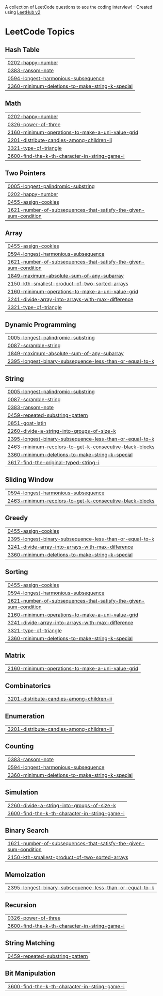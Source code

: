 A collection of LeetCode questions to ace the coding interview! - Created using [LeetHub v2](https://github.com/arunbhardwaj/LeetHub-2.0)
<!---LeetCode Topics Start-->
# LeetCode Topics
## Hash Table
|  |
| ------- |
| [0202-happy-number](https://github.com/om453/DSA_problems_leetcode/tree/master/0202-happy-number) |
| [0383-ransom-note](https://github.com/om453/DSA_problems_leetcode/tree/master/0383-ransom-note) |
| [0594-longest-harmonious-subsequence](https://github.com/om453/DSA_problems_leetcode/tree/master/0594-longest-harmonious-subsequence) |
| [3360-minimum-deletions-to-make-string-k-special](https://github.com/om453/DSA_problems_leetcode/tree/master/3360-minimum-deletions-to-make-string-k-special) |
## Math
|  |
| ------- |
| [0202-happy-number](https://github.com/om453/DSA_problems_leetcode/tree/master/0202-happy-number) |
| [0326-power-of-three](https://github.com/om453/DSA_problems_leetcode/tree/master/0326-power-of-three) |
| [2160-minimum-operations-to-make-a-uni-value-grid](https://github.com/om453/DSA_problems_leetcode/tree/master/2160-minimum-operations-to-make-a-uni-value-grid) |
| [3201-distribute-candies-among-children-ii](https://github.com/om453/DSA_problems_leetcode/tree/master/3201-distribute-candies-among-children-ii) |
| [3321-type-of-triangle](https://github.com/om453/DSA_problems_leetcode/tree/master/3321-type-of-triangle) |
| [3600-find-the-k-th-character-in-string-game-i](https://github.com/om453/DSA_problems_leetcode/tree/master/3600-find-the-k-th-character-in-string-game-i) |
## Two Pointers
|  |
| ------- |
| [0005-longest-palindromic-substring](https://github.com/om453/DSA_problems_leetcode/tree/master/0005-longest-palindromic-substring) |
| [0202-happy-number](https://github.com/om453/DSA_problems_leetcode/tree/master/0202-happy-number) |
| [0455-assign-cookies](https://github.com/om453/DSA_problems_leetcode/tree/master/0455-assign-cookies) |
| [1621-number-of-subsequences-that-satisfy-the-given-sum-condition](https://github.com/om453/DSA_problems_leetcode/tree/master/1621-number-of-subsequences-that-satisfy-the-given-sum-condition) |
## Array
|  |
| ------- |
| [0455-assign-cookies](https://github.com/om453/DSA_problems_leetcode/tree/master/0455-assign-cookies) |
| [0594-longest-harmonious-subsequence](https://github.com/om453/DSA_problems_leetcode/tree/master/0594-longest-harmonious-subsequence) |
| [1621-number-of-subsequences-that-satisfy-the-given-sum-condition](https://github.com/om453/DSA_problems_leetcode/tree/master/1621-number-of-subsequences-that-satisfy-the-given-sum-condition) |
| [1849-maximum-absolute-sum-of-any-subarray](https://github.com/om453/DSA_problems_leetcode/tree/master/1849-maximum-absolute-sum-of-any-subarray) |
| [2150-kth-smallest-product-of-two-sorted-arrays](https://github.com/om453/DSA_problems_leetcode/tree/master/2150-kth-smallest-product-of-two-sorted-arrays) |
| [2160-minimum-operations-to-make-a-uni-value-grid](https://github.com/om453/DSA_problems_leetcode/tree/master/2160-minimum-operations-to-make-a-uni-value-grid) |
| [3241-divide-array-into-arrays-with-max-difference](https://github.com/om453/DSA_problems_leetcode/tree/master/3241-divide-array-into-arrays-with-max-difference) |
| [3321-type-of-triangle](https://github.com/om453/DSA_problems_leetcode/tree/master/3321-type-of-triangle) |
## Dynamic Programming
|  |
| ------- |
| [0005-longest-palindromic-substring](https://github.com/om453/DSA_problems_leetcode/tree/master/0005-longest-palindromic-substring) |
| [0087-scramble-string](https://github.com/om453/DSA_problems_leetcode/tree/master/0087-scramble-string) |
| [1849-maximum-absolute-sum-of-any-subarray](https://github.com/om453/DSA_problems_leetcode/tree/master/1849-maximum-absolute-sum-of-any-subarray) |
| [2395-longest-binary-subsequence-less-than-or-equal-to-k](https://github.com/om453/DSA_problems_leetcode/tree/master/2395-longest-binary-subsequence-less-than-or-equal-to-k) |
## String
|  |
| ------- |
| [0005-longest-palindromic-substring](https://github.com/om453/DSA_problems_leetcode/tree/master/0005-longest-palindromic-substring) |
| [0087-scramble-string](https://github.com/om453/DSA_problems_leetcode/tree/master/0087-scramble-string) |
| [0383-ransom-note](https://github.com/om453/DSA_problems_leetcode/tree/master/0383-ransom-note) |
| [0459-repeated-substring-pattern](https://github.com/om453/DSA_problems_leetcode/tree/master/0459-repeated-substring-pattern) |
| [0851-goat-latin](https://github.com/om453/DSA_problems_leetcode/tree/master/0851-goat-latin) |
| [2260-divide-a-string-into-groups-of-size-k](https://github.com/om453/DSA_problems_leetcode/tree/master/2260-divide-a-string-into-groups-of-size-k) |
| [2395-longest-binary-subsequence-less-than-or-equal-to-k](https://github.com/om453/DSA_problems_leetcode/tree/master/2395-longest-binary-subsequence-less-than-or-equal-to-k) |
| [2463-minimum-recolors-to-get-k-consecutive-black-blocks](https://github.com/om453/DSA_problems_leetcode/tree/master/2463-minimum-recolors-to-get-k-consecutive-black-blocks) |
| [3360-minimum-deletions-to-make-string-k-special](https://github.com/om453/DSA_problems_leetcode/tree/master/3360-minimum-deletions-to-make-string-k-special) |
| [3617-find-the-original-typed-string-i](https://github.com/om453/DSA_problems_leetcode/tree/master/3617-find-the-original-typed-string-i) |
## Sliding Window
|  |
| ------- |
| [0594-longest-harmonious-subsequence](https://github.com/om453/DSA_problems_leetcode/tree/master/0594-longest-harmonious-subsequence) |
| [2463-minimum-recolors-to-get-k-consecutive-black-blocks](https://github.com/om453/DSA_problems_leetcode/tree/master/2463-minimum-recolors-to-get-k-consecutive-black-blocks) |
## Greedy
|  |
| ------- |
| [0455-assign-cookies](https://github.com/om453/DSA_problems_leetcode/tree/master/0455-assign-cookies) |
| [2395-longest-binary-subsequence-less-than-or-equal-to-k](https://github.com/om453/DSA_problems_leetcode/tree/master/2395-longest-binary-subsequence-less-than-or-equal-to-k) |
| [3241-divide-array-into-arrays-with-max-difference](https://github.com/om453/DSA_problems_leetcode/tree/master/3241-divide-array-into-arrays-with-max-difference) |
| [3360-minimum-deletions-to-make-string-k-special](https://github.com/om453/DSA_problems_leetcode/tree/master/3360-minimum-deletions-to-make-string-k-special) |
## Sorting
|  |
| ------- |
| [0455-assign-cookies](https://github.com/om453/DSA_problems_leetcode/tree/master/0455-assign-cookies) |
| [0594-longest-harmonious-subsequence](https://github.com/om453/DSA_problems_leetcode/tree/master/0594-longest-harmonious-subsequence) |
| [1621-number-of-subsequences-that-satisfy-the-given-sum-condition](https://github.com/om453/DSA_problems_leetcode/tree/master/1621-number-of-subsequences-that-satisfy-the-given-sum-condition) |
| [2160-minimum-operations-to-make-a-uni-value-grid](https://github.com/om453/DSA_problems_leetcode/tree/master/2160-minimum-operations-to-make-a-uni-value-grid) |
| [3241-divide-array-into-arrays-with-max-difference](https://github.com/om453/DSA_problems_leetcode/tree/master/3241-divide-array-into-arrays-with-max-difference) |
| [3321-type-of-triangle](https://github.com/om453/DSA_problems_leetcode/tree/master/3321-type-of-triangle) |
| [3360-minimum-deletions-to-make-string-k-special](https://github.com/om453/DSA_problems_leetcode/tree/master/3360-minimum-deletions-to-make-string-k-special) |
## Matrix
|  |
| ------- |
| [2160-minimum-operations-to-make-a-uni-value-grid](https://github.com/om453/DSA_problems_leetcode/tree/master/2160-minimum-operations-to-make-a-uni-value-grid) |
## Combinatorics
|  |
| ------- |
| [3201-distribute-candies-among-children-ii](https://github.com/om453/DSA_problems_leetcode/tree/master/3201-distribute-candies-among-children-ii) |
## Enumeration
|  |
| ------- |
| [3201-distribute-candies-among-children-ii](https://github.com/om453/DSA_problems_leetcode/tree/master/3201-distribute-candies-among-children-ii) |
## Counting
|  |
| ------- |
| [0383-ransom-note](https://github.com/om453/DSA_problems_leetcode/tree/master/0383-ransom-note) |
| [0594-longest-harmonious-subsequence](https://github.com/om453/DSA_problems_leetcode/tree/master/0594-longest-harmonious-subsequence) |
| [3360-minimum-deletions-to-make-string-k-special](https://github.com/om453/DSA_problems_leetcode/tree/master/3360-minimum-deletions-to-make-string-k-special) |
## Simulation
|  |
| ------- |
| [2260-divide-a-string-into-groups-of-size-k](https://github.com/om453/DSA_problems_leetcode/tree/master/2260-divide-a-string-into-groups-of-size-k) |
| [3600-find-the-k-th-character-in-string-game-i](https://github.com/om453/DSA_problems_leetcode/tree/master/3600-find-the-k-th-character-in-string-game-i) |
## Binary Search
|  |
| ------- |
| [1621-number-of-subsequences-that-satisfy-the-given-sum-condition](https://github.com/om453/DSA_problems_leetcode/tree/master/1621-number-of-subsequences-that-satisfy-the-given-sum-condition) |
| [2150-kth-smallest-product-of-two-sorted-arrays](https://github.com/om453/DSA_problems_leetcode/tree/master/2150-kth-smallest-product-of-two-sorted-arrays) |
## Memoization
|  |
| ------- |
| [2395-longest-binary-subsequence-less-than-or-equal-to-k](https://github.com/om453/DSA_problems_leetcode/tree/master/2395-longest-binary-subsequence-less-than-or-equal-to-k) |
## Recursion
|  |
| ------- |
| [0326-power-of-three](https://github.com/om453/DSA_problems_leetcode/tree/master/0326-power-of-three) |
| [3600-find-the-k-th-character-in-string-game-i](https://github.com/om453/DSA_problems_leetcode/tree/master/3600-find-the-k-th-character-in-string-game-i) |
## String Matching
|  |
| ------- |
| [0459-repeated-substring-pattern](https://github.com/om453/DSA_problems_leetcode/tree/master/0459-repeated-substring-pattern) |
## Bit Manipulation
|  |
| ------- |
| [3600-find-the-k-th-character-in-string-game-i](https://github.com/om453/DSA_problems_leetcode/tree/master/3600-find-the-k-th-character-in-string-game-i) |
<!---LeetCode Topics End-->
